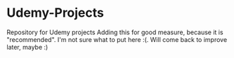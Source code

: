 # Udemy-Projects
Repository for Udemy projects
Adding this for good measure, because it is "recommended". I'm not sure what to put here :(. Will come back to improve later, maybe :)

